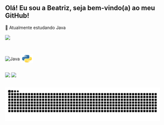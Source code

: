 ## Olá! Eu sou a Beatriz, seja bem-vindo(a) ao meu GitHub!  

  🌱 Atualmente estudando Java

<a href="https://github.com/biaProjects">
  <img height=200 align="center" src="https://github-readme-stats.vercel.app/api?username=biaProjects&theme=blueberry" />
</a>

##

<div style="display: inline_block"><br>          
  <img align="center" alt="Java" height="30" width="40" src="https://cdn.jsdelivr.net/gh/devicons/devicon@latest/icons/java/java-original.svg">
  <img align="center" alt="Python" height="30" width="40" src="https://raw.githubusercontent.com/devicons/devicon/master/icons/python/python-original.svg">
</div>

##

<div> 
  <a href="https://www.linkedin.com/in/bia-almeida-dev/" target="_blank"><img src="https://img.shields.io/badge/-LinkedIn-%230077B5?style=for-the-badge&logo=linkedin&logoColor=white" target="_blank"></a> 
  <a href = "mailto:bibia.almeida06@gmail.com"><img src="https://img.shields.io/badge/Gmail-D14836?style=for-the-badge&logo=gmail&logoColor=white" target="_blank"></a>
</div>

##

<picture>
  <source media="(prefers-color-scheme: dark)" srcset="https://raw.githubusercontent.com/biaProjects/biaProjects/output/github-contribution-grid-snake-dark.svg">
  <source media="(prefers-color-scheme: light)" srcset="https://raw.githubusercontent.com/biaProjects/biaProjects/output/github-contribution-grid-snake.svg">
  <img alt="github contribution grid snake animation" src="https://raw.githubusercontent.com/biaProjects/biaProjects/output/github-contribution-grid-snake.svg">
</picture>
